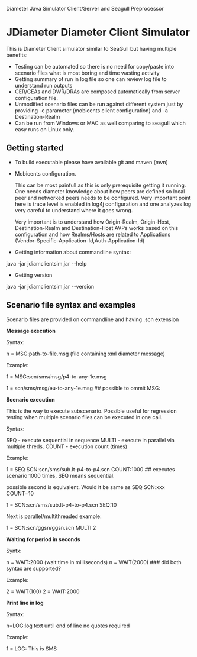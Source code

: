 Diameter Java Simulator Client/Server and Seagull Preprocessor

<h1>JDiameter Diameter Client Simulator</h1>

This is Diameter Client simulator similar to SeaGull but having multiple benefits:

- Testing can be automated so there is no need for copy/paste into scenario files what is most boring and time wasting activity
- Getting summary of run in log file so one can review log file to understand run outputs
- CER/CEAs and DWR/DRAs are composed automatically from server configuration file.
- Unmodified scenario files can be run against different system just by providing -c parameter (mobicents client configuration) and -a Destination-Realm
- Can be run from Windows or MAC as well comparing to seagull which easy runs on Linux only. 


<h2> Getting started </h2>

- To build executable please have available git and maven (mvn)

- Mobicents configuration.

  This can be most painfull as this is only prerequisite getting it running. One needs diameter knowledge about
  how peers are defined so local peer and networked peers needs to be configured. Very important point here is
  trace level is enabled in log4j configuration and one analyzes log very careful to understand where it goes wrong.

  Very important is to understand how Origin-Realm, Origin-Host, Destination-Realm and Destination-Host AVPs works based on this configuration
  and how Realms/Hosts are related to Applications (Vendor-Specific-Application-Id,Auth-Application-Id)


- Getting  information about commandline syntax:

java -jar jdiamclientsim.jar --help

- Getting version

java -jar jdiamclientsim.jar --version


<h2>Scenario file syntax and examples</h2>


Scenario files are provided on commandline and having .scn extension


<b>Message execution</b>

  Syntax:

  n = MSG:path-to-file.msg (file containing xml diameter message)

  Example:

  1 = MSG:scn/sms/msg/p4-to-any-1e.msg

  1 = scn/sms/msg/eu-to-any-1e.msg       ## possible to ommit MSG: 

<b> Scenario execution </b>

  This is the way to execute subscenario. Possible useful for regression testing when multiple scenario files can be executed in one call.

  Syntax:

  SEQ - execute sequential in sequence
  MULTI - execute in parallel via multiple threds.
  COUNT - execution count (times)

  Example:

  1 = SEQ SCN:scn/sms/sub.lt-p4-to-p4.scn COUNT:1000  ## executes scenario 1000 times, SEQ means sequential. 

  possible second is equivalent. Would it be same as SEQ SCN:xxx COUNT=10

  1 = SCN:scn/sms/sub.lt-p4-to-p4.scn SEQ:10

  Next is parallel/multithreaded example:

  1 = SCN:scn/ggsn/ggsn.scn MULTI:2

<b>Waiting for period in seconds</b>

  Syntx: 

  n = WAIT:2000 (wait time in milliseconds)
  n = WAIT(2000) ### did both syntax are supported?



  Example:

  2 = WAIT(100)
  2 = WAIT:2000

<b>Print line in log</b>

  Syntax: 

  n=LOG:log text until end of line no quotes required

  Example:

  1 = LOG: This is SMS





